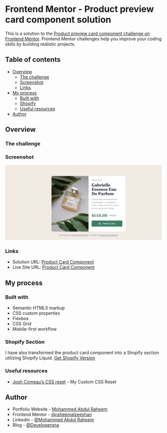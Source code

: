# Frontend Mentor - Product preview card component solution

This is a solution to the [Product preview card component challenge on Frontend Mentor](https://www.frontendmentor.io/challenges/product-preview-card-component-GO7UmttRfa). Frontend Mentor challenges help you improve your coding skills by building realistic projects. 
 
## Table of contents

- [Overview](#overview)
  - [The challenge](#the-challenge)
  - [Screenshot](#screenshot)
  - [Links](#links)
- [My process](#my-process)
  - [Built with](#built-with)
  - [Shopify](#shopify-section)
  - [Useful resources](#useful-resources)
- [Author](#author)


## Overview

### The challenge

### Screenshot

![Product Card Component](/assets/images/screenshot.png)

### Links

- Solution URL: [Product Card Component](https://www.frontendmentor.io/solutions/responsive-product-card-component-0fS88nD63a)
- Live Site URL: [Product Card Component](https://developerqna-product-card-component.netlify.app/)

## My process

### Built with

- Semantic HTML5 markup
- CSS custom properties
- Flexbox
- CSS Grid
- Mobile-first workflow

### Shopify Section
I have also transformed the product card component into a Shopify section utilizing Shopify Liquid. [Get Shopify Version](https://www.developerqna.com/2023/10/product-card-frontend-mentor.html)

### Useful resources

- [Josh Comeau’s CSS reset](https://www.joshwcomeau.com/css/custom-css-reset/) - My Custom CSS Reset


## Author

- Portfolio Website - [Mohammed Abdul Raheem](https://raheemalzeeshan.netlify.app/)
- Frontend Mentor - [@raheemalzeeshan](https://www.frontendmentor.io/profile/raheemalzeeshan)
- Linkedin - [@Mohammed Abdul Raheem](https://www.linkedin.com/in/raheemalzeeshan/)
- Blog - [@Developerqna](http://developerqna.com/)
